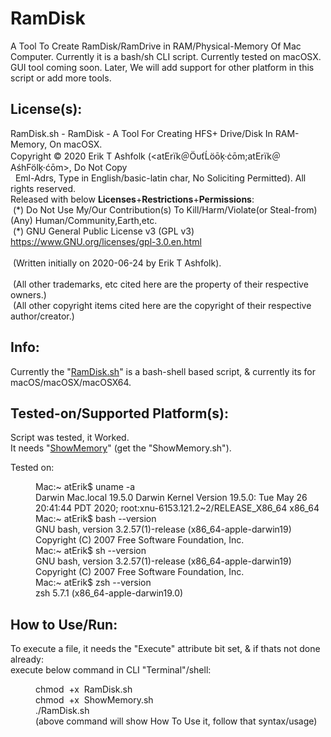 # RamDisk
A Tool To Create RamDisk/RamDrive in RAM/Physical-Memory Of Mac Computer. 
 Currently it is a bash/sh CLI script. Currently tested on macOSX.<br/>
 GUI tool coming soon. Later, We will add support for other platform in this script or add more tools.<br/>

## License(s):
RamDisk.sh - RamDisk - A Tool For Creating HFS+ Drive/Disk In RAM-Memory, On macOSX.<br/>
Copyright © 2020 Erik T Ashfolk (&lt;at&#69;rïk＠Ö&#965;ťĹö&#333;ķ·ċ&#333;m;at&#69;rïk＠&#65;śh&#70;ölķ·ć&#333;m&gt;, Do Not Copy<br/>
&#160;&#160;Eml-Adrs, Type in English/basic-latin char, No Soliciting Permitted). All rights reserved.<br/>
Released with below <b>Licenses</b>+<b>Restrictions</b>+<b>Permissions</b>:<br/>
&#160;(&#42;) Do Not Use My/Our Contribution(s) To Kill/Harm/Violate(or Steal-from)(Any) Human/Community,Earth,etc.<br/>
&#160;(&#42;) GNU General Public License v3 (GPL v3) https://www.GNU.org/licenses/gpl-3.0.en.html<br/>
<br/>
&#160;(Written initially on 2020-06-24 by Erik T Ashfolk)&#46;<br/>
<br/>
&#160;(All other trademarks, etc cited here are the property of their respective owners&#46;)<br/>
&#160;(All other copyright items cited here are the copyright of their respective author/creator&#46;)<br/>

## Info:
Currently the "<a href="RamDisk.sh">RamDisk.sh</a>" is a bash-shell based script, 
 & currently its for macOS/macOSX/macOSX64.

## Tested-on/Supported Platform(s):
Script was tested, it Worked.<br/>
It needs "<a href="https://github.com/atErik/ShowMemory">ShowMemory</a>" (get the "ShowMemory.sh").
<div width="100%">Tested on:<dl>
<dd>Mac:~ atErik$ uname -a<br/>
 Darwin Mac.local 19.5.0 Darwin Kernel Version 19.5.0: Tue May 26 20:41:44 PDT 2020; root:xnu-6153.121.2~2/RELEASE_X86_64 x86_64<br/>
 Mac:~ atErik$ bash --version<br/>
 GNU bash, version 3.2.57(1)-release (x86_64-apple-darwin19)<br/>
 Copyright (C) 2007 Free Software Foundation, Inc.<br/>
 Mac:~ atErik$ sh --version<br/>
 GNU bash, version 3.2.57(1)-release (x86_64-apple-darwin19)<br/>
 Copyright (C) 2007 Free Software Foundation, Inc.<br/>
 Mac:~ atErik$ zsh --version<br/>
 zsh 5.7.1 (x86_64-apple-darwin19.0)</dd>
</dl>
</div>

## How to Use/Run:
<div width="100%">To execute a file, it needs the "Execute" attribute bit set, & if thats not done already:<br/>
execute below command in CLI "Terminal"/shell:<dl>
<dd> 
 chmod&#160;&#160;+x&#160;&#160;RamDisk&#46;sh<br/>
 chmod&#160;&#160;+x&#160;&#160;ShowMemory&#46;sh<br/>
 &#46;/RamDisk&#46;sh<br/>
 (above command will show How To Use it, follow that syntax/usage)
</dd></dl>
</div>
